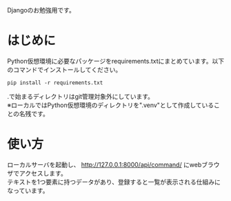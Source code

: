 Djangoのお勉強用です。  

# はじめに

Python仮想環境に必要なパッケージをrequirements.txtにまとめています。以下のコマンドでインストールしてください。  

```shell
pip install -r requirements.txt
```

.で始まるディレクトリはgit管理対象外にしています。  
※ローカルではPython仮想環境のディレクトリを".venv"として作成していることの名残です。  

# 使い方

ローカルサーバを起動し、 http://127.0.0.1:8000/api/command/ にwebブラウザでアクセスします。  
テキストを1つ要素に持つデータがあり、登録すると一覧が表示される仕組みになっています。  
